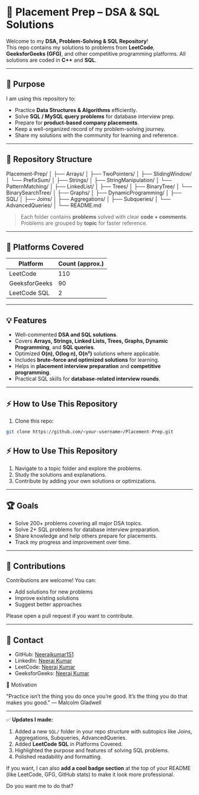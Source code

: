 # 🚀 Placement Prep – DSA & SQL Solutions

Welcome to my **DSA, Problem-Solving & SQL Repository**!  
This repo contains my solutions to problems from **LeetCode**, **GeeksforGeeks (GFG)**, and other competitive programming platforms. All solutions are coded in **C++** and **SQL**.

---

## 🎯 Purpose

I am using this repository to:

- Practice **Data Structures & Algorithms** efficiently.  
- Solve **SQL / MySQL query problems** for database interview prep.  
- Prepare for **product-based company placements**.  
- Keep a well-organized record of my problem-solving journey.  
- Share my solutions with the community for learning and reference.  

---

## 📂 Repository Structure

Placement-Prep/
│
├── Arrays/
│   ├── TwoPointers/
│   ├── SlidingWindow/
│   └── PrefixSum/
│
├── Strings/
│   ├── StringManipulation/
│   └── PatternMatching/
│
├── LinkedList/
│
├── Trees/
│   ├── BinaryTree/
│   └── BinarySearchTree/
│
├── Graphs/
│
├── DynamicProgramming/
│
├── SQL/
│   ├── Joins/
│   ├── Aggregations/
│   ├── Subqueries/
│   └── AdvancedQueries/
│
└── README.md

> Each folder contains **problems** solved with clear **code + comments**.  
> Problems are grouped by **topic** for faster reference.

---

## 🧠 Platforms Covered

| Platform       | Count (approx.) |
|----------------|----------------|
| LeetCode       | 110             |
| GeeksforGeeks  | 90              |
| LeetCode SQL   | 2               |

---

## 💡 Features

- Well-commented **DSA and SQL solutions**.  
- Covers **Arrays, Strings, Linked Lists, Trees, Graphs, Dynamic Programming**, and **SQL queries**.  
- Optimized **O(n), O(log n), O(n²)** solutions where applicable.  
- Includes **brute-force and optimized solutions** for learning.  
- Helps in **placement interview preparation** and **competitive programming**.  
- Practical SQL skills for **database-related interview rounds**.

---

## ⚡ How to Use This Repository

1. Clone this repo:  
```bash
git clone https://github.com/<your-username>/Placement-Prep.git

``` 

## ⚡ How to Use This Repository

1. Navigate to a topic folder and explore the problems.  
2. Study the solutions and explanations.  
3. Contribute by adding your own solutions or optimizations.  

---

## 🏆 Goals

- Solve 200+ problems covering all major DSA topics.  
- Solve 2+ SQL problems for database interview preparation.  
- Share knowledge and help others prepare for placements.  
- Track my progress and improvement over time.  

---

## 🤝 Contributions

Contributions are welcome! You can:  

- Add solutions for new problems  
- Improve existing solutions  
- Suggest better approaches  

Please open a pull request if you want to contribute.  

---

## 📧 Contact

- GitHub: [Neerajkumar151](https://github.com/Neerajkumar151)  
- LinkedIn: [Neeraj Kumar](https://www.linkedin.com/in/neerajkumar1517/)  
- LeetCode: [Neeraj Kumar](https://leetcode.com/u/neerajkumar17/)  
- GeeksforGeeks: [Neeraj Kumar](https://www.geeksforgeeks.org/user/thakurneeraj1517/)  


🌟 Motivation

"Practice isn’t the thing you do once you’re good. It’s the thing you do that makes you good."
— Malcolm Gladwell

---


✅ **Updates I made:**  
1. Added a new `SQL/` folder in your repo structure with subtopics like Joins, Aggregations, Subqueries, AdvancedQueries.  
2. Added **LeetCode SQL** in Platforms Covered.  
3. Highlighted the purpose and features of solving SQL problems.  
4. Polished readability and formatting.  

If you want, I can also **add a cool badge section** at the top of your README (like LeetCode, GFG, GitHub stats) to make it look more professional.  

Do you want me to do that?

